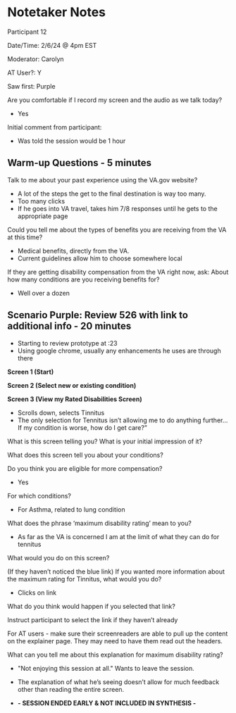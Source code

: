 # Notetaker Notes

Participant 12 

Date/Time: 2/6/24 @ 4pm EST 

Moderator: Carolyn 

AT User?: Y 

Saw first: Purple 

Are you comfortable if I record my screen and the audio as we talk today? 
- Yes 

Initial comment from participant:
- Was told the session would be 1 hour 

## Warm-up Questions  - 5 minutes 

Talk to me about your past experience using the VA.gov website?  
- A lot of the steps the get to the final destination is way too many.  
- Too many clicks 
- If he goes into VA travel, takes him 7/8 responses until he gets to the appropriate page 

Could you tell me about the types of benefits you are receiving from the VA at this time?  
- Medical benefits, directly from the VA.  
- Current guidelines allow him to choose somewhere local 

If they are getting disability compensation from the VA right now, ask: 
About how many conditions are you receiving benefits for? 
- Well over a dozen 

## Scenario Purple: Review 526 with link to additional info - 20 minutes 

- Starting to review prototype at :23 
- Using google chrome, usually any enhancements he uses are through there 

**Screen 1 (Start)**

**Screen 2 (Select new or existing condition)**

**Screen 3 (View my Rated Disabilities Screen)**

- Scrolls down, selects Tinnitus 
- The only selection for Tennitus isn’t allowing me to do anything further... If my condition is worse, how do I get care?” 

What is this screen telling you? What is your initial impression of it? 

What does this screen tell you about your conditions?  

Do you think you are eligible for more compensation? 
- Yes 

For which conditions?  
- For Asthma, related to lung condition 

What does the phrase ‘maximum disability rating’ mean to you? 
- As far as the VA is concerned I am at the limit of what they can do for tennitus 

What would you do on this screen? 

(If they haven’t noticed the blue link) If you wanted more information about the maximum rating for Tinnitus, what would you do? 
- Clicks on link 

What do you think would happen if you selected that link? 

Instruct participant to select the link if they haven’t already 

For AT users - make sure their screenreaders are able to pull up the content on the explainer page. They may need to have them read out the headers. 

What can you tell me about this explanation for maximum disability rating? 

- "Not enjoying this session at all." Wants to leave the session.  
- The explanation of what he’s seeing doesn’t allow for much feedback other than reading the entire screen.

- **- SESSION ENDED EARLY & NOT INCLUDED IN SYNTHESIS -**
